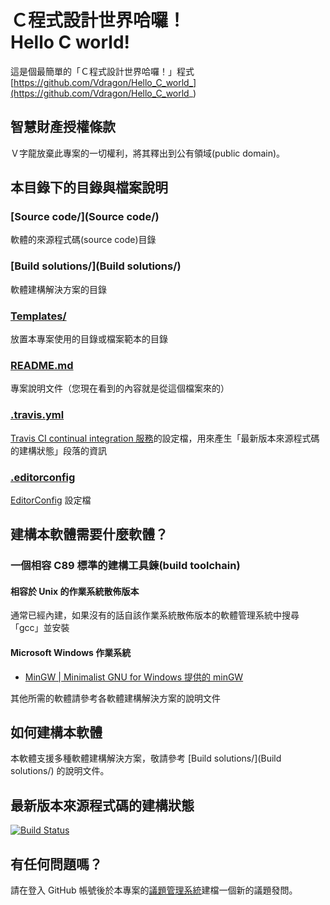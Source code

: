 # Ｃ程式設計世界哈囉！<br />Hello C world!
這是個最簡單的「Ｃ程式設計世界哈囉！」程式  
[https://github.com/Vdragon/Hello_C_world_](https://github.com/Vdragon/Hello_C_world_)


## 智慧財產授權條款
Ｖ字龍放棄此專案的一切權利，將其釋出到公有領域(public domain)。

## 本目錄下的目錄與檔案說明
### [Source code/](Source code/)
軟體的來源程式碼(source code)目錄

### [Build solutions/](Build solutions/)
軟體建構解決方案的目錄

### [Templates/](Templates/)
放置本專案使用的目錄或檔案範本的目錄

### [README.md](README.md)
專案說明文件（您現在看到的內容就是從這個檔案來的）

### [.travis.yml](.travis.yml)
[Travis CI continual integration 服務](http://travis-ci.org/)的設定檔，用來產生「最新版本來源程式碼的建構狀態」段落的資訊

### [.editorconfig](.editorconfig)
[EditorConfig](http://editorconfig.org/) 設定檔

## 建構本軟體需要什麼軟體？
### 一個相容 C89 標準的建構工具鍊(build toolchain)
#### 相容於 Unix 的作業系統散佈版本
通常已經內建，如果沒有的話自該作業系統散佈版本的軟體管理系統中搜尋「gcc」並安裝

#### Microsoft Windows 作業系統
* [MinGW | Minimalist GNU for Windows 提供的 minGW](http://goo.gl/362f)

其他所需的軟體請參考各軟體建構解決方案的說明文件

## 如何建構本軟體
本軟體支援多種軟體建構解決方案，敬請參考 [Build solutions/](Build solutions/) 的說明文件。

## 最新版本來源程式碼的建構狀態
[![Build Status](https://travis-ci.org/Vdragon/Hello_C_world_.svg)](https://travis-ci.org/Vdragon/Hello_C_world_)

## 有任何問題嗎？
請在登入 GitHub 帳號後於本專案的[議題管理系統](https://github.com/Vdragon/Hello_C_world_/issues)建檔一個新的議題發問。
